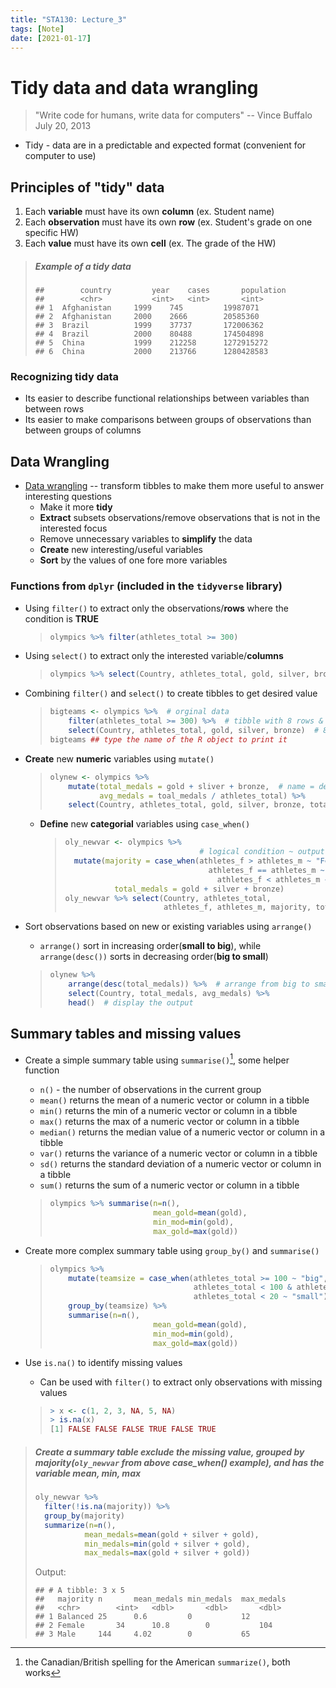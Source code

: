 ```yaml
---
title: "STA130: Lecture_3"
tags: [Note]
date: [2021-01-17]
---
```


# Tidy data and data wrangling

> "Write code for humans, write data for computers" -- Vince Buffalo July 20, 2013

- Tidy - data are in a predictable and expected format (convenient for computer to use)

## Principles of "tidy" data

1. Each **variable** must have its own **column** (ex. Student name)
2. Each **observation** must have its own **row** (ex. Student's grade on one specific HW)
3. Each **value** must have its own **cell** (ex. The grade of the HW)

> ##### Example of a tidy data
>
> ```text
> ##		country			year	cases		population
> ##		<chr>			<int>	<int>		<int>
> ## 1	Afghanistan		1999	745			19987071
> ## 2	Afghanistan		2000	2666		20585360
> ## 3	Brazil			1999	37737		172006362
> ## 4	Brazil			2000	80488		174504898
> ## 5	China			1999	212258		1272915272
> ## 6	China			2000	213766		1280428583
> ```

### Recognizing tidy data

- Its easier to describe functional relationships between variables than between rows
- Its easier to make comparisons between groups of observations than between groups of columns

## Data Wrangling

- <u>Data wrangling</u> -- transform tibbles to make them more useful to answer interesting questions
  - Make it more **tidy**
  - **Extract** subsets observations/remove observations that is not in the interested focus
  - Remove unnecessary variables to **simplify** the data
  - **Create** new interesting/useful variables
  - **Sort** by the values of one fore more variables

### Functions from `dplyr` (included in the `tidyverse` library)

- Using `filter()` to extract only the observations/**rows** where the condition is **TRUE**

  > ```R
  > olympics %>% filter(athletes_total >= 300)
  > ```

- Using `select()` to extract only the interested variable/**columns** 

  > ```R
  > olympics %>% select(Country, athletes_total, gold, silver, bronze)
  > ```

- Combining `filter()` and `select()` to create tibbles to get desired value

  > ```R
  > bigteams <- olympics %>%  # orginal data
  > 	filter(athletes_total >= 300) %>%  # tibble with 8 rows & all columns
  > 	select(Country, athletes_total, gold, silver, bronze)  # 8row & 5columns
  > bigteams ## type the name of the R object to print it
  > ```

- **Create** new **numeric** variables using `mutate()`

  > ```R
  > olynew <- olympics %>%
  > 	mutate(total_medals = gold + sliver + bronze,  # name = def_of_variable
  >            avg_medals = toal_medals / athletes_total) %>%
  > 	select(Country, athletes_total, gold, silver, bronze, total_metals, avg_medals)
  > ```

  - **Define** new **categorial** variables using `case_when()`

    > ```R
    > oly_newvar <- olympics %>%
    > 								# logical condition ~ output value
    > 	mutate(majority = case_when(athletes_f > athletes_m ~ "Female",
    >                                 athletes_f == athletes_m ~ "Balanced",
    >                                	athletes_f < athletes_m ~ "Male"),
    >            total_medals = gold + silver + bronze)
    > oly_newvar %>% select(Country, athletes_total,
    >                       athletes_f, athletes_m, majority, total_medals)
    > ```

- Sort observations based on new or existing variables using `arrange()`

  - `arrange()` sort in increasing order(**small to big**), while `arrange(desc())` sorts in decreasing order(**big to small**)

  > ```R
  > olynew %>%
  > 	arrange(desc(total_medals)) %>%  # arrange from big to small
  > 	select(Country, total_medals, avg_medals) %>%
  > 	head()  # display the output
  > ```

## Summary tables and missing values

- Create a simple summary table using `summarise()`[^1], some helper function

  - `n()` - the number of observations in the current group
  - `mean()` returns the mean of a numeric vector or column in a tibble
  - `min()` returns the min of a numeric vector or column in a tibble
  - `max()` returns the max of a numeric vector or column in a tibble
  - `median()` returns the median value of a numeric vector or column in a tibble
  - `var()` returns the variance of a numeric vector or column in a tibble
  - `sd()` returns the standard deviation of a numeric vector or column in a tibble
  - `sum()` returns the sum of a numeric vector or column in a tibble

  > ```R
  > olympics %>% summarise(n=n(),
  >                        mean_gold=mean(gold),
  >                        min_mod=min(gold),
  >                        max_gold=max(gold))
  > ```

  [^1]: the Canadian/British spelling for the American `summarize()`, both works

- Create more complex summary table using `group_by()` and `summarise()`

  > ```R
  > olympics %>%
  > 	mutate(teamsize = case_when(athletes_total >= 100 ~ "big",
  >                                 athletes_total < 100 & athletes_total >= 20 ~ "medium",
  >                                 athletes_total < 20 ~ "small")) %>%
  > 	group_by(teamsize) %>%
  > 	summarise(n=n(),
  >                        mean_gold=mean(gold),
  >                        min_mod=min(gold),
  >                        max_gold=max(gold))
  > ```

- Use `is.na()` to identify missing values

  - Can be used with `filter()` to extract only observations with missing values

  > ```R
  > > x <- c(1, 2, 3, NA, 5, NA)
  > > is.na(x)
  > [1] FALSE FALSE FALSE TRUE FALSE TRUE
  > ```

> ##### Create a summary table exclude the missing value, grouped by majority(`oly_newvar` from above *case_when()* example), and has the variable mean, min, max
>
> ```R
> oly_newvar %>%
> 	filter(!is.na(majority)) %>%
> 	group_by(majority)
> 	summarize(n=n(),
>            mean_medals=mean(gold + silver + gold),
>            min_medals=min(gold + silver + gold),
>            max_medals=max(gold + silver + gold))
> ```
>
> Output:
>
>
> ```text
> ## # A tibble: 3 x 5
> ##   majority	n		mean_medals	min_medals	max_medals
> ##   <chr>		<int>	<dbl>		<dbl>		<dbl>
> ## 1 Balanced	25		0.6			0			12
> ## 2 Female		34		10.8		0			104
> ## 3 Male		144		4.02		0			65
> ```